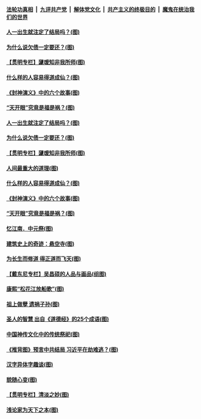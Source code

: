 

####  [法轮功真相](../../../../basic/blob/master/README.md?t=09082231) &nbsp;|&nbsp; [九评共产党](../../../../9ping.md/blob/master/README.md?t=09082231) &nbsp;|&nbsp; [解体党文化](../../../../jtdwh.md/blob/master/README.md?t=09082231)  &nbsp;|&nbsp; [共产主义的终极目的](../../../../gczydzjmd.md/blob/master/README.md?t=09082231) &nbsp;|&nbsp; [魔鬼在统治我们的世界](../../../../mgztzwmdsj.md/blob/master/README.md?t=09082231) 

#### [人一出生就注定了结局吗？(图)](../pages/p7/945032.md?t=09082231) 

#### [为什么说欠债一定要还？(图)](../pages/p7/945419.md?t=09082231) 

#### [【贯明专栏】蘧瑗知非我所师(图)](../pages/p7/940309.md?t=09082231) 

#### [什么样的人容易得道成仙？(图)](../pages/p7/945030.md?t=09082231) 

#### [《封神演义》中的六个故事(图)](../pages/p7/945058.md?t=09082231) 

#### [“天开眼”究竟是福是祸？(图)](../pages/p7/945122.md?t=09082231) 

#### [人一出生就注定了结局吗？(图)](../pages/p7/945032.md?t=09082231) 

#### [为什么说欠债一定要还？(图)](../pages/p7/945419.md?t=09082231) 

#### [【贯明专栏】蘧瑗知非我所师(图)](../pages/p7/940309.md?t=09082231) 

#### [人间最重大的道理(图)](../pages/p7/945225.md?t=09082231) 

#### [什么样的人容易得道成仙？(图)](../pages/p7/945030.md?t=09082231) 

#### [《封神演义》中的六个故事(图)](../pages/p7/945058.md?t=09082231) 

#### [“天开眼”究竟是福是祸？(图)](../pages/p7/945122.md?t=09082231) 

#### [忆江南．中元祭(图)](../pages/p7/945138.md?t=09082231) 

#### [建筑史上的奇迹：悬空寺(图)](../pages/p7/945068.md?t=09082231) 

#### [为长生而修道 得正道而飞天(图)](../pages/p7/945029.md?t=09082231) 

#### [【戴东尼专栏】吴昌硕的人品与画品(组图)](../pages/p7/941545.md?t=09082231) 

#### [康熙“松花江放船歌”(图)](../pages/p7/945067.md?t=09082231) 

#### [祖上做孽 遗祸子孙(图)](../pages/p7/944919.md?t=09082231) 

#### [圣人的智慧 出自《道德经》的25个成语(图)](../pages/p7/945000.md?t=09082231) 

#### [中国神传文化中的传统祭祀(图)](../pages/p7/944915.md?t=09082231) 

#### [《推背图》预言中共结局 习近平在劫难逃？(图)](../pages/p7/942486.md?t=09082231) 

#### [汉字异体字趣谈(图)](../pages/p7/944914.md?t=09082231) 

#### [貌随心变(图)](../pages/p7/944809.md?t=09082231) 

#### [【贯明专栏】清淡之妙(图)](../pages/p7/944921.md?t=09082231) 

#### [浅论家为天下之本(图)](../pages/p7/944807.md?t=09082231) 

